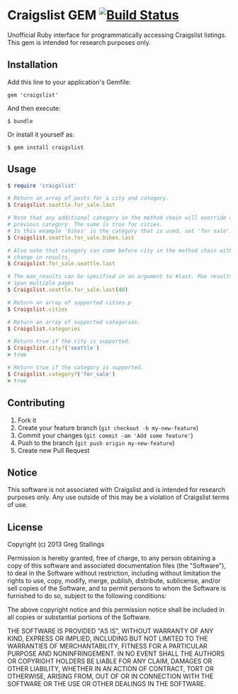 # Craigslist GEM [![Build Status](https://secure.travis-ci.org/gregstallings/craigslist.png)](http://travis-ci.org/gregstallings/craigslist)

Unofficial Ruby interface for programmatically accessing Craigslist listings. This gem is intended for research purposes only.

## Installation

Add this line to your application's Gemfile:

    gem 'craigslist'

And then execute:

    $ bundle

Or install it yourself as:

    $ gem install craigslist

## Usage

```ruby
$ require 'craigslist'

# Return an array of posts for a city and category.
$ Craigslist.seattle.for_sale.last

# Note that any additional category in the method chain will override any
# previous category. The same is true for cities.
# In this example 'bikes' is the category that is used, not 'for sale'.
$ Craigslist.seattle.for_sale.bikes.last

# Also note that category can come before city in the method chain with no
# change in results.
$ Craigslist.for_sale.seattle.last

# The max_results can be specified in an argument to #last. Max results can
# span multiple pages
$ Craigslist.seattle.for_sale.last(40)

# Return an array of supported cities.p
$ Craigslist.cities

# Return an array of supported categories.
$ Craigslist.categories

# Return true if the city is supported.
$ Craigslist.city?('seattle')
> true

# Return true if the category is supported.
$ Craigslist.category?('for_sale')
> true
```

## Contributing

1. Fork it
2. Create your feature branch (`git checkout -b my-new-feature`)
3. Commit your changes (`git commit -am 'Add some feature'`)
4. Push to the branch (`git push origin my-new-feature`)
5. Create new Pull Request

## Notice

This software is not associated with Craigslist and is intended for research purposes only. Any use outside of this may be a violation of Craigslist terms of use.

## License

Copyright (c) 2013 Greg Stallings

Permission is hereby granted, free of charge, to any person obtaining
a copy of this software and associated documentation files (the
"Software"), to deal in the Software without restriction, including
without limitation the rights to use, copy, modify, merge, publish,
distribute, sublicense, and/or sell copies of the Software, and to
permit persons to whom the Software is furnished to do so, subject to
the following conditions:

The above copyright notice and this permission notice shall be
included in all copies or substantial portions of the Software.

THE SOFTWARE IS PROVIDED "AS IS", WITHOUT WARRANTY OF ANY KIND,
EXPRESS OR IMPLIED, INCLUDING BUT NOT LIMITED TO THE WARRANTIES OF
MERCHANTABILITY, FITNESS FOR A PARTICULAR PURPOSE AND
NONINFRINGEMENT. IN NO EVENT SHALL THE AUTHORS OR COPYRIGHT HOLDERS BE
LIABLE FOR ANY CLAIM, DAMAGES OR OTHER LIABILITY, WHETHER IN AN ACTION
OF CONTRACT, TORT OR OTHERWISE, ARISING FROM, OUT OF OR IN CONNECTION
WITH THE SOFTWARE OR THE USE OR OTHER DEALINGS IN THE SOFTWARE.
